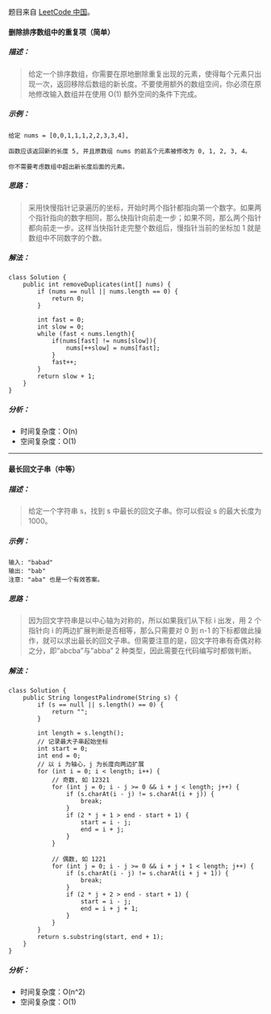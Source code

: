 题目来自 [LeetCode 中国](https://leetcode-cn.com/)。

#### 删除排序数组中的重复项（简单）

##### 描述：

> 给定一个排序数组，你需要在原地删除重复出现的元素，使得每个元素只出现一次，返回移除后数组的新长度。不要使用额外的数组空间，你必须在原地修改输入数组并在使用 O(1) 额外空间的条件下完成。

##### 示例：

```
给定 nums = [0,0,1,1,1,2,2,3,3,4],

函数应该返回新的长度 5, 并且原数组 nums 的前五个元素被修改为 0, 1, 2, 3, 4。

你不需要考虑数组中超出新长度后面的元素。
```

##### 思路：

> 采用快慢指针记录遍历的坐标，开始时两个指针都指向第一个数字。如果两个指针指向的数字相同，那么快指针向前走一步；如果不同，那么两个指针都向前走一步。这样当快指针走完整个数组后，慢指针当前的坐标加 1 就是数组中不同数字的个数。

##### 解法：

```
class Solution {
    public int removeDuplicates(int[] nums) {
        if (nums == null || nums.length == 0) {
            return 0;
        }

        int fast = 0;
        int slow = 0;
        while (fast < nums.length){
            if(nums[fast] != nums[slow]){
                nums[++slow] = nums[fast];
            }
            fast++;
        }
        return slow + 1;
    }
}
```

##### 分析：

- 时间复杂度：O(n)
- 空间复杂度：O(1)

--------

#### 最长回文子串（中等）

##### 描述：

> 给定一个字符串 s，找到 s 中最长的回文子串。你可以假设 s 的最大长度为1000。

##### 示例：

```
输入: "babad"
输出: "bab"
注意: "aba" 也是一个有效答案。
```

##### 思路：

> 因为回文字符串是以中心轴为对称的，所以如果我们从下标 i 出发，用 2 个指针向 i 的两边扩展判断是否相等，那么只需要对 0 到 n-1 的下标都做此操作，就可以求出最长的回文子串。但需要注意的是，回文字符串有奇偶对称之分，即”abcba”与”abba” 2 种类型，因此需要在代码编写时都做判断。

##### 解法：

```
class Solution {
    public String longestPalindrome(String s) {
        if (s == null || s.length() == 0) {
            return "";
        }

        int length = s.length();
        // 记录最大子串起始坐标
        int start = 0;
        int end = 0;
        // 以 i 为轴心，j 为长度向两边扩展
        for (int i = 0; i < length; i++) {
            // 奇数, 如 12321
            for (int j = 0; i - j >= 0 && i + j < length; j++) {
                if (s.charAt(i - j) != s.charAt(i + j)) {
                    break;
                }
                if (2 * j + 1 > end - start + 1) {
                    start = i - j;
                    end = i + j;
                }
            }

            // 偶数, 如 1221
            for (int j = 0; i - j >= 0 && i + j + 1 < length; j++) {
                if (s.charAt(i - j) != s.charAt(i + j + 1)) {
                    break;
                }
                if (2 * j + 2 > end - start + 1) {
                    start = i - j;
                    end = i + j + 1;
                }
            }
        }
        return s.substring(start, end + 1);
    }
}
```

##### 分析：

- 时间复杂度：O(n^2)
- 空间复杂度：O(1)